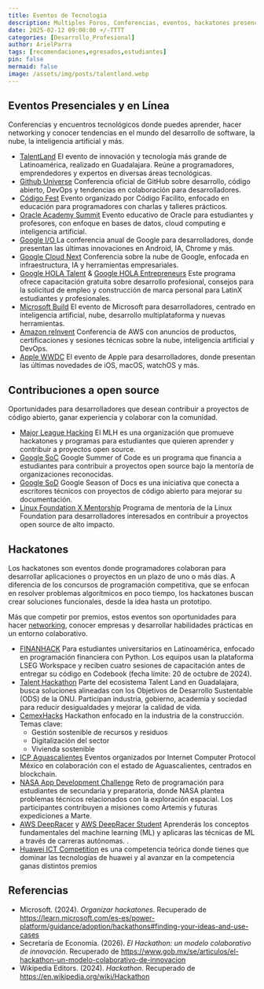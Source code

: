 ```yaml
---
title: Eventos de Tecnologia
description: Multiples Foros, Conferencias, eventos, hackatones presenciales y en linea.
date: 2025-02-12 09:00:00 +/-TTTT
categories: [Desarrollo_Profesional]
author: ArielParra 
tags: [recomendaciones,egresados,estudiantes]
pin: false
mermaid: false
image: /assets/img/posts/talentland.webp
---
```


## Eventos Presenciales y en Línea

Conferencias y encuentros tecnológicos donde puedes aprender, hacer networking y conocer tendencias en el mundo del desarrollo de software, la nube, la inteligencia artificial y más.

- [TalentLand](https://www.talent-land.mx/) El evento de innovación y tecnología más grande de Latinoamérica, realizado en Guadalajara. Reúne a programadores, emprendedores y expertos en diversas áreas tecnológicas.
- [Github Universe](https://githubuniverse.com/) Conferencia oficial de GitHub sobre desarrollo, código abierto, DevOps y tendencias en colaboración para desarrolladores.
- [Código Fest](https://codigofacilito.com/codigofest) Evento organizado por Código Facilito, enfocado en educación para programadores con charlas y talleres prácticos.
- [Oracle Academy Summit](https://education.oracle.com/OASummitMexico) Evento educativo de Oracle para estudiantes y profesores, con enfoque en bases de datos, cloud computing e inteligencia artificial.
- [Google I/O ](https://io.google/2024/) La conferencia anual de Google para desarrolladores, donde presentan las últimas innovaciones en Android, IA, Chrome y más.
- [Google Cloud Next](https://cloud.withgoogle.com/next) Conferencia sobre la nube de Google, enfocada en infraestructura, IA y herramientas empresariales.
- [Google HOLA Talent](https://rsvp.withgoogle.com/events/google-hola-talent-2024/home) & [Google HOLA Entrepreneurs](https://rsvp.withgoogle.com/events/google-hola-entrepreneurs-2024) Este programa ofrece capacitación gratuita sobre desarrollo profesional, consejos para la solicitud de empleo y construcción de marca personal para LatinX estudiantes y profesionales.
- [Microsoft Build](https://build.microsoft.com/en-US/home) El evento de Microsoft para desarrolladores, centrado en inteligencia artificial, nube, desarrollo multiplataforma y nuevas herramientas.
- [Amazon reInvent](https://reinvent.awsevents.com/) Conferencia de AWS con anuncios de productos, certificaciones y sesiones técnicas sobre la nube, inteligencia artificial y DevOps.
- [Apple WWDC](https://developer.apple.com/wwdc/) El evento de Apple para desarrolladores, donde presentan las últimas novedades de iOS, macOS, watchOS y más.

## Contribuciones a open source

Oportunidades para desarrolladores que desean contribuir a proyectos de código abierto, ganar experiencia y colaborar con la comunidad.

- [Major League Hacking](https://mlh.io/) El MLH es una organización que promueve hackatones y programas para estudiantes que quieren aprender y contribuir a proyectos open source.
- [Google SoC](https://summerofcode.withgoogle.com/)  Google Summer of Code es un programa que financia a estudiantes para contribuir a proyectos open source bajo la mentoría de organizaciones reconocidas.
- [Google SoD](https://developers.google.com/season-of-docs) Google Season of Docs es una iniciativa que conecta a escritores técnicos con proyectos de código abierto para mejorar su documentación.
- [Linux Foundation X Mentorship](https://lfx.linuxfoundation.org/tools/mentorship/) Programa de mentoría de la Linux Foundation para desarrolladores interesados en contribuir a proyectos open source de alto impacto.

## Hackatones  

Los hackatones son eventos donde programadores colaboran para desarrollar aplicaciones o proyectos en un plazo de uno o más días. A diferencia de los concursos de programación competitiva, que se enfocan en resolver problemas algorítmicos en poco tiempo, los hackatones buscan crear soluciones funcionales, desde la idea hasta un prototipo.  

Más que competir por premios, estos eventos son oportunidades para hacer [networking](https://cpc-gallos.github.io/blog/Desarrollo_Profesional/#networking-liderazgo-y-soft-skills-acreditables), conocer empresas y desarrollar habilidades prácticas en un entorno colaborativo.  

- [FINANHACK](https://solutions.lseg.com/FINANHACK2024) 
Para estudiantes universitarios en Latinoamérica, enfocado en programación financiera con Python. Los equipos usan la plataforma LSEG Workspace y reciben cuatro sesiones de capacitación antes de entregar su código en Codebook (fecha límite: 20 de octubre de 2024).  
- [Talent Hackathon](https://hackathon.talent-network.org/) 
Parte del ecosistema Talent Land en Guadalajara, busca soluciones alineadas con los Objetivos de Desarrollo Sustentable (ODS) de la ONU. Participan industria, gobierno, academia y sociedad para reducir desigualdades y mejorar la calidad de vida.  
- [CemexHacks](https://cemexhacks.com/) 
Hackathon enfocado en la industria de la construcción. Temas clave:  
    - Gestión sostenible de recursos y residuos  
    - Digitalización del sector  
    - Vivienda sostenible  
- [ICP Aguascalientes](https://lu.ma/user/icphub_MX) 
Eventos organizados por Internet Computer Protocol México en colaboración con el estado de Aguascalientes, centrados en blockchain.  
- [NASA App Development Challenge](https://www.nasa.gov/learning-resources/app-development-challenge/) 
Reto de programación para estudiantes de secundaria y preparatoria, donde NASA plantea problemas técnicos relacionados con la exploración espacial. Los participantes contribuyen a misiones como Artemis y futuras expediciones a Marte.  
- [AWS DeepRacer](https://aws.amazon.com/es/deepracer/) y [AWS DeepRacer Student](https://aws.amazon.com/es/deepracer/student/?nc=sn&loc=4) Aprenderás los conceptos fundamentales del machine learning (ML) y aplicaras las técnicas de ML a través de carreras autónomas. .
- [Huawei ICT Competition](https://e.huawei.com/en/talent/#/ict-academy/ict-competition/regional-competition?zoneCode=040593&zoneId=98269643&compId=85131998&divisionName=Latin%20America&type=C001&isCollectGender=N&enrollmentDeadline=2025-02-14%2023%3A59%3A59&compTotalApplicantCount=4091) es una competencia teórica donde tienes que dominar las tecnologías de huawei y al avanzar en la competencia ganas distintos premios

## Referencias

- Microsoft. (2024). *Organizar hackatones*. Recuperado de <https://learn.microsoft.com/es-es/power-platform/guidance/adoption/hackathons#finding-your-ideas-and-use-cases>
- Secretaría de Economía. (2026). *El Hackathon: un modelo colaborativo de innovación*. Recuperado de <https://www.gob.mx/se/articulos/el-hackathon-un-modelo-colaborativo-de-innovacion>
- Wikipedia Editors. (2024). *Hackathon*. Recuperado de <https://en.wikipedia.org/wiki/Hackathon> 